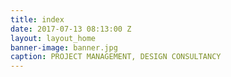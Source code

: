 ```yaml
---
title: index
date: 2017-07-13 08:13:00 Z
layout: layout_home
banner-image: banner.jpg
caption: PROJECT MANAGEMENT, DESIGN CONSULTANCY
---
```


